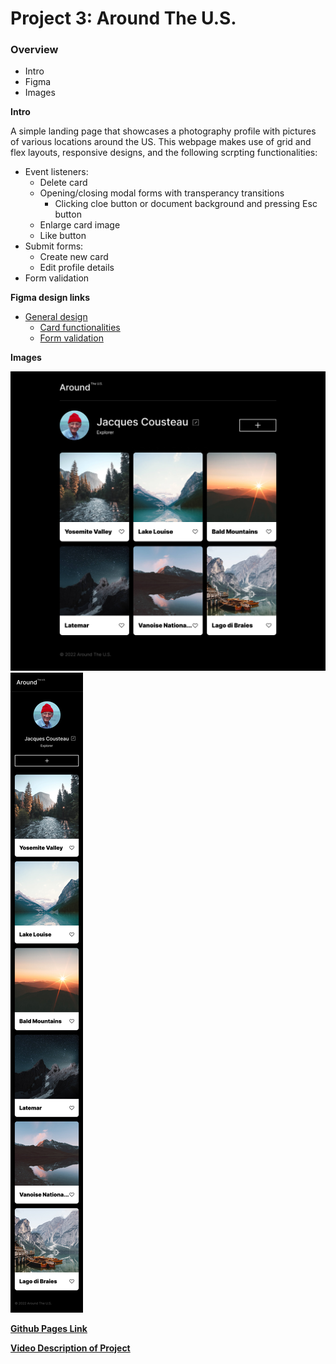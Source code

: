 # Project 3: Around The U.S.

### Overview

- Intro
- Figma
- Images

**Intro**

A simple landing page that showcases a photography profile with pictures of various locations around the US. This webpage makes use of grid and flex layouts, responsive designs, and the following scrpting functionalities:

- Event listeners:
  - Delete card
  - Opening/closing modal forms with transperancy transitions
    - Clicking cloe button or document background and pressing Esc button
  - Enlarge card image
  - Like button
- Submit forms:
  - Create new card
  - Edit profile details
- Form validation

**Figma design links**

- [General design](https://www.figma.com/file/ii4xxsJ0ghevUOcssTlHZv/Sprint-3%3A-Around-the-US?node-id=0%3A1)
  - [Card functionalities](<https://www.figma.com/file/JFPhASqvZ5pBjQV2ouUlim/Sprint-5_-Around-The-U.S.-_-desktop-%2B-mobile-(Copy)?t=3hvVWRz9LUFsxyNn-6>)
  - [Form validation](https://www.figma.com/file/N3zUeequnpvMX807FfYAZW/Sprint-6-Around-The-U.S.?type=design&node-id=0-1&mode=design&t=ivOoCdpC0mdJgJww-0)

**Images**

![Desktop Layout](images/desktop_layout.jpg)
![Mobile Layout](images/mobile_layout.jpg)

**[Github Pages Link](https://jakanoh17.github.io/se_project_aroundtheus/)**

**[Video Description of Project](https://drive.google.com/file/d/1psQfEEThn5sdXDkudbTTHYm-Kg4qAvzB/view?usp=sharing)**
